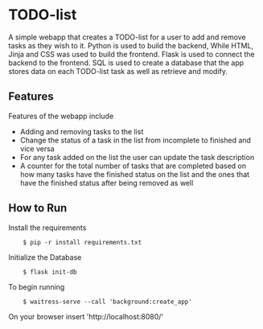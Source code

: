 # TODO-list
A simple webapp that creates a TODO-list for a user to add and remove tasks as they wish to it. Python is used to build the backend,
While HTML, Jinja and CSS was used to build the frontend. Flask is used to connect the backend to the frontend. SQL is used to create
a database that the app stores data on each TODO-list task as well as retrieve and modify. 

## Features
Features of the webapp include
* Adding and removing tasks to the list
* Change the status of a task in the list from incomplete to finished and vice versa
* For any task added on the list the user can update the task description
* A counter for the total number of tasks that are completed based on how many tasks have the finished status on the list and the ones that have the finished status after being removed as well

## How to Run
Install the requirements
```
	$ pip -r install requirements.txt
```
Initialize the Database
```
	$ flask init-db
```
To begin running 
```
	$ waitress-serve --call 'background:create_app'
```
On your browser insert 'http://localhost:8080/' 
